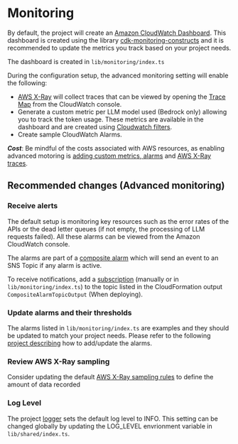 # Monitoring
By default, the project will create an [Amazon CloudWatch Dashboard](https://console.aws.amazon.com/cloudwatch). This dashboard is created using the library [cdk-monitoring-constructs](https://github.com/cdklabs/cdk-monitoring-constructs) and it is recommended to update the metrics you track based on your project needs.

The dashboard is created in `lib/monitoring/index.ts`

During the configuration setup, the advanced monitoring setting will enable the following:
* [AWS X-Ray](https://docs.aws.amazon.com/xray/latest/devguide/aws-xray.html) will collect traces that can be viewed by opening the [Trace Map](https://docs.aws.amazon.com/xray/latest/devguide/xray-console-servicemap.html) from the CloudWatch console.
* Generate a custom metric per LLM model used (Bedrock only) allowing you to track the token usage. These metrics are available in the dashboard and are created using [Cloudwatch filters](https://docs.aws.amazon.com/AmazonCloudWatch/latest/logs/MonitoringLogData.html).
* Create sample CloudWatch Alarms. 

***Cost***: Be mindful of the costs associated with AWS resources, as enabling advanced motoring is [adding custom metrics, alarms](https://aws.amazon.com/cloudwatch/pricing/) and [AWS X-Ray traces](https://aws.amazon.com/xray/pricing/).

## Recommended changes (Advanced monitoring)

### Receive alerts
The default setup is monitoring key resources such as the error rates of the APIs or the dead letter queues (if not empty, the processing of LLM requests failed). All these alarms can be viewed from the Amazon CloudWatch console.

The alarms are part of a [composite alarm](https://docs.aws.amazon.com/AmazonCloudWatch/latest/monitoring/Create_Composite_Alarm.html) which will send an event to an SNS Topic if any alarm is active.

To receive notifications, add a [subscription](https://docs.aws.amazon.com/sns/latest/dg/sns-create-subscribe-endpoint-to-topic.html) (manually or in `lib/monitoring/index.ts`) to the topic listed in the CloudFormation output `CompositeAlarmTopicOutput` (When deploying).

### Update alarms and their thresholds
The alarms listed in `lib/monitoring/index.ts` are examples and they should be updated to match your project needs. Please refer to the following [project describing](https://github.com/cdklabs/cdk-monitoring-constructs) how to add/update the alarms.

### Review AWS X-Ray sampling
Consider updating the default [AWS X-Ray sampling rules](https://docs.aws.amazon.com/xray/latest/devguide/xray-console-sampling.html) to define the amount of data recorded

### Log Level
The project [logger](https://docs.powertools.aws.dev/lambda/python/latest/core/logger/) sets the default log level to INFO. This setting can be changed globally by updating the LOG_LEVEL envrionment variable in `lib/shared/index.ts`.